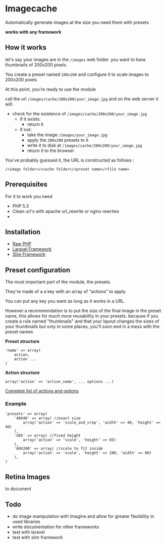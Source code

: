 # Imagecache

Automatically generate images at the size you need them with presets

__works with any framework__

## How it works

let's say your images are in the `/images` web folder. you want to have thumbnails of 200x200 pixels.

You create a preset named `200x200` and configure it to scale images to 200x200 pixels

At this point, you're ready to use the module

call the url `/images/cache/200x200/your_image.jpg` and on the web server it will:

- check for the existence of `/images/cache/200x200/your_image.jpg`
  - if it exists:
    - return it
  - if not:
    - take the image `/images/your_image.jpg`
    - apply the `200x200` presets to it
    - write it to disk at `/images/cache/200x200/your_image.jpg`
    - return it to the browser
    
You've probably guessed it, the URL is constructed as follows :

`/<image folder>/<cache folder>/<preset name>/<file name>`

## Prerequisites
For it to work you need

- PHP 5.3
- Clean url's with apache url_rewrite or nginx rewrites
- 

## Installation

- [Raw PHP](http://github.com/onigoetz/imagecache/tree/master/docs/raw.md)
- [Laravel Framework](http://github.com/onigoetz/imagecache/tree/master/docs/laravel.md)
- [Slim Framework](http://github.com/onigoetz/imagecache/tree/master/docs/slim.md)

## Preset configuration

The most important part of the module, the presets.

They're made of a a key with an array of "actions" to apply

You can put any key you want as long as it works in a URL.

However a recommendation is to put the size of the final image in the preset name, 
this allows for much more reusability in your presets. because if you create a rule named "thumbnails"
and that your layout changes the sizes of your thumbnails but only in some places, you'll soon end in a mess with the preset names

__Preset structure__

	'name' => array(
    	action,
    	action ...
	)

__Action structure__

	array('action' => 'action_name', ... options ...)
	
[Complete list of actions and options](http://github.com/onigoetz/imagecache/tree/master/docs/actions.md)
	
### Example

	'presets' => array(
	    '40X40' => array( //exact size
	        array('action' => 'scale_and_crop', 'width' => 40, 'height' => 40)
	    ),
	    'X85' => array( //fixed height
	        array('action' => 'scale', 'height' => 85)
	    ),
	    '60X200' => array( //scale to fit inside
	        array('action' => 'scale', 'height' => 200, 'width' => 60)
	    ),
	)

## Retina Images

to document

## Todo

- do image manipulation with Imagine and allow for greater flexibility in used libraries
- write documentation for other frameworks
- test with laravel
- test with slim framework

